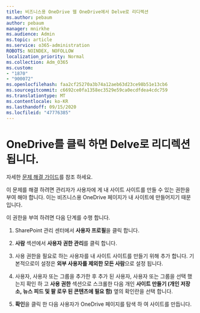 ```yaml
---
title: 비즈니스용 OneDrive 웹 OneDrive에서 Delve로 리디렉션
ms.author: pebaum
author: pebaum
manager: mnirkhe
ms.audience: Admin
ms.topic: article
ms.service: o365-administration
ROBOTS: NOINDEX, NOFOLLOW
localization_priority: Normal
ms.collection: Adm_O365
ms.custom:
- "1870"
- "900072"
ms.openlocfilehash: faa2cf25270a3b74a12aeb63d23ce98b51e13cb6
ms.sourcegitcommit: c6692ce0fa1358ec3529e59ca0ecdfdea4cdc759
ms.translationtype: MT
ms.contentlocale: ko-KR
ms.lasthandoff: 09/15/2020
ms.locfileid: "47776385"
---
```

# <a name="redirected-to-delve-after-you-click-onedrive"></a>OneDrive를 클릭 하면 Delve로 리디렉션됩니다.

자세한 [문제 해결 가이드](https://docs.microsoft.com/sharepoint/support/sites/troubleshooting-guide-for-sites-stopped-at-provisioning)를 참조 하세요.

이 문제를 해결 하려면 관리자가 사용자에 게 내 사이트 사이트를 만들 수 있는 권한을 부여 해야 합니다. 이는 비즈니스용 OneDrive 페이지가 내 사이트에 만들어지기 때문입니다.

이 권한을 부여 하려면 다음 단계를 수행 합니다.

1. SharePoint 관리 센터에서 **사용자 프로필**을 클릭 합니다.

2. **사람** 섹션에서 **사용자 권한 관리**를 클릭 합니다.

3. 사용 권한을 필요로 하는 사용자를 내 사이트 사이트를 만들기 위해 추가 합니다. 기본적으로이 설정은 **외부 사용자를 제외한 모든 사람**으로 설정 됩니다.

4. 사용자, 사용자 또는 그룹을 추가한 후 추가 된 사용자, 사용자 또는 그룹을 선택 했는지 확인 하 고 **사용 권한** 섹션으로 스크롤한 다음 개인 **사이트 만들기 (개인 저장소, 뉴스 피드 및 팔 로우 된 콘텐츠에 필요 함)** 옆의 확인란을 선택 합니다.

5. **확인**을 클릭 한 다음 사용자가 OneDrive 페이지를 탐색 하 여 사이트를 만듭니다.
